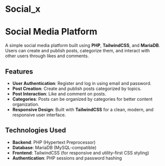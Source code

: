 # Social_x

# Social Media Platform

A simple social media platform built using **PHP**, **TailwindCSS**, and **MariaDB**. Users can create and publish posts, categorize them, and interact with other users through likes and comments.

## Features

- **User Authentication**: Register and log in using email and password.
- **Post Creation**: Create and publish posts categorized by topics.
- **Post Interaction**: Like and comment on posts.
- **Categories**: Posts can be organized by categories for better content organization.
- **Responsive Design**: Built with **TailwindCSS** for a clean, modern, and responsive user interface.

## Technologies Used

- **Backend**: PHP (Hypertext Preprocessor)
- **Database**: MariaDB (MySQL-compatible)
- **Frontend**: TailwindCSS (for responsive and utility-first CSS styling)
- **Authentication**: PHP sessions and password hashing


